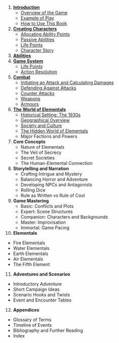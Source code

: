 1. **[Introduction](Chapters/01/Introduction.md)**
   - [Overview of the Game](Chapters/01/Overview.md)
   - [Example of Play](Chapters/01/Example.md)
   - [How to Use This Book](Chapters/01/How.md)
2. [**Creating Characters**](Chapters/02/Characters.md)
   - [Allocating Ability Points](Chapters/02/Allocating.md)
   - [Passive Abilities](Chapters/02/Passive.md)
   - [Life Points](Chapters/02/Life.md)
   - [Character Story](Chapters/02/Story.md)
3. [**Abilities**](Chapters/03/Abilities.md)
4. [**Game System**](Chapters/04/Game.md)
   - [Life Points](Chapters/04/Life.md)
   - [Action Resolution](Chapters/04/ActionResolution.md)
5. [**Combat**](Chapters/05/Combat.md)
   - [Initiating an Attack and Calculating Damages](Chapters/05/Attack.md)
   - [Defending Against Attacks](Chapters/05/Defend.md)
   - [Counter Attacks](Chapters/05/CounterAttacks.md)
   - [Weapons](Chapters/05/Weapons.md)
   - [Armours](Chapters/05/Armours.md)
6. [**The World of Elementals**](Chapters/06/World.md)
   - [Historical Setting: The 1930s](Chapters/06/History.md)
   - [Geographical Overview](Chapters/06/Geography.md)
   - [Society and Culture](Chapters/06/Society.md)
   - [The Hidden World of Elementals](Chapters/06/HiddenWorld.md)
   - Major Factions and Powers
7. **Core Concepts**
   - Nature of Elementals
   - The Veil of Secrecy
   - Secret Societies
   - The Human-Elemental Connection
8. **Storytelling and Narration**
   - Crafting Intrigue and Mystery
   - Balancing Horror and Adventure
   - Developing NPCs and Antagonists
   - Rolling Dice
   - Rule as Written vs Rule of Cool
9. **Game Mastering**
   - Basic: Conflicts and Plots
   - Expert: Scene Structures
   - Companion: Characters and Backgrounds
   - Master: Improvisation
   - Immortal: Game Pacing
10. **Elementals**
   - Fire Elementals
   - Water Elementals
   - Earth Elementals
   - Air Elementals
   - The Fifth Element
11. **Adventures and Scenarios**
   - Introductory Adventure
   - Short Campaign Ideas
   - Scenario Hooks and Twists
   - Event and Encounter Tables
12. **Appendices**
   - Glossary of Terms
   - Timeline of Events
   - Bibliography and Further Reading
   - Index